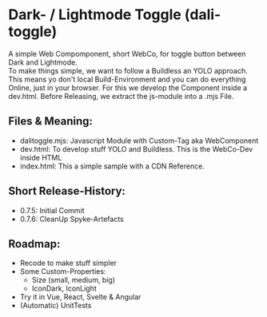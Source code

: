 # Dark- / Lightmode Toggle (dali-toggle)

A simple Web Compomponent, short WebCo, for toggle button between Dark and Lightmode.   
To make things simple, we want to follow a Buildless an YOLO approach. This means yo don't local Build-Environment and you can do everything Online, just in your browser. For this we develop the Component inside a dev.html. Before Releasing, we extract the js-module into a .mjs File.

## Files & Meaning:
- dalitoggle.mjs: Javascript Module with Custom-Tag aka WebComponent
- dev.html: To develop stuff YOLO and Buildless. This is the WebCo-Dev inside HTML
- index.html: This a simple sample with a CDN Reference.


## Short Release-History:

- 0.7.5: Initial Commit
- 0.7.6: CleanUp Spyke-Artefacts

## Roadmap:

- Recode to make stuff simpler
- Some Custom-Properties:
  - Size (small, medium, big)  
  - IconDark, IconLight  
- Try it in Vue, React, Svelte & Angular
- (Automatic) UnitTests